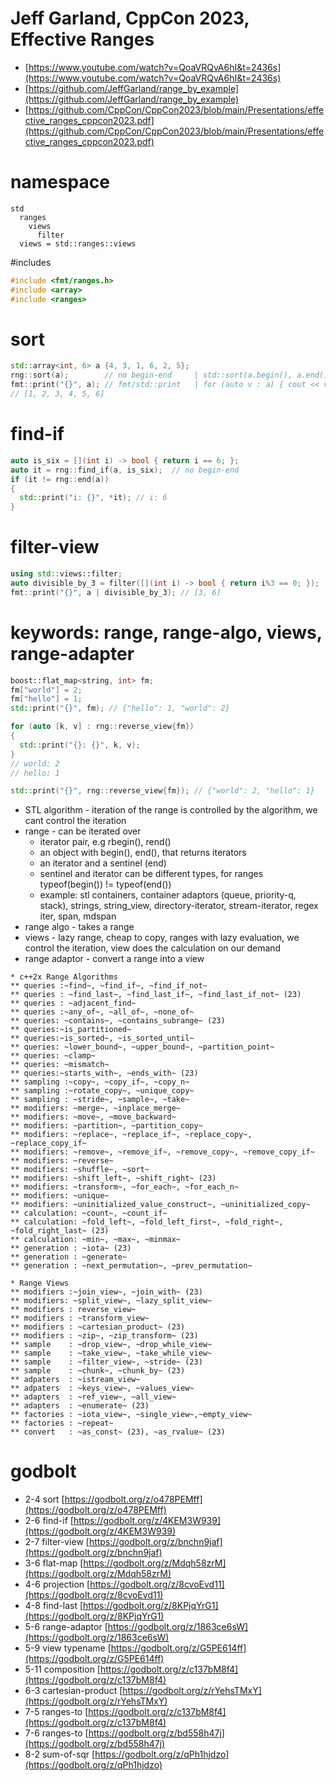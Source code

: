 # Jeff Garland, CppCon 2023, Effective Ranges
- [https://www.youtube.com/watch?v=QoaVRQvA6hI&t=2436s](https://www.youtube.com/watch?v=QoaVRQvA6hI&t=2436s)
- [https://github.com/JeffGarland/range_by_example](https://github.com/JeffGarland/range_by_example)
- [https://github.com/CppCon/CppCon2023/blob/main/Presentations/effective_ranges_cppcon2023.pdf](https://github.com/CppCon/CppCon2023/blob/main/Presentations/effective_ranges_cppcon2023.pdf)

# namespace
```
std
  ranges
    views
      filter
  views = std::ranges::views
```

#includes
```cpp
#include <fmt/ranges.h>
#include <array>
#include <ranges>
```

# sort
```cpp
std::array<int, 6> a {4, 3, 1, 6, 2, 5};
rng::sort(a);        // no begin-end     | std::sort(a.begin(), a.end());
fmt::print("{}", a); // fmt/std::print   | for (auto v : a) { cout << v << endl; }
// [1, 2, 3, 4, 5, 6]
```

# find-if
```cpp
auto is_six = [](int i) -> bool { return i == 6; };
auto it = rng::find_if(a, is_six);  // no begin-end
if (it != rng::end(a))
{
  std::print("i: {}", *it); // i: 6
}
```

# filter-view
```cpp
using std::views::filter;
auto divisible_by_3 = filter([](int i) -> bool { return i%3 == 0; });
fmt::print("{}", a | divisible_by_3); // [3, 6]
```

# keywords: range, range-algo, views, range-adapter
```cpp
boost::flat_map<string, int> fm;
fm["world"] = 2;
fm["hello"] = 1;
std::print("{}", fm); // {"hello": 1, "world": 2}

for (auto [k, v] : rng::reverse_view{fm})
{
  std::print("{}: {}", k, v);
}
// world: 2
// hello: 1

std::print("{}", rng::reverse_view{fm}); // {"world": 2, "hello": 1}
```

- STL algorithm - iteration of the range is controlled by the algorithm, we cant control the iteration
- range - can be iterated over
  - iterator pair, e.g rbegin(), rend()
  - an object with begin(), end(), that returns iterators
  - an iterator and a sentinel (end)
  - sentinel and iterator can be different types,
    for ranges typeof(begin()) != typeof(end())
  - example: stl containers, container adaptors (queue, priority-q, stack), strings, string_view, directory-iterator, stream-iterator, regex iter, span, mdspan
- range algo - takes a range
- views - lazy range, cheap to copy, ranges with lazy evaluation, we control the iteration, view does the calculation on our demand
- range adaptor - convert a range into a view

```
* c++2x Range Algorithms
** queries :~find~, ~find_if~, ~find_if_not~
** queries : ~find_last~, ~find_last_if~, ~find_last_if_not~ (23)
** queries : ~adjacent_find~
** queries :~any_of~, ~all_of~, ~none_of~
** queries: ~contains~, ~contains_subrange~ (23)
** queries:~is_partitioned~
** queries:~is_sorted~, ~is_sorted_until~
** queries: ~lower_bound~, ~upper_bound~, ~partition_point~
** queries: ~clamp~
** queries: ~mismatch~
** queries:~starts_with~, ~ends_with~ (23)
** sampling :~copy~, ~copy_if~, ~copy_n~                               
** sampling :~rotate_copy~, ~unique_copy~                              
** sampling : ~stride~, ~sample~, ~take~                                
** modifiers: ~merge~, ~inplace_merge~                                    
** modifiers: ~move~, ~move_backward~                                  
** modifiers: ~partition~, ~partition_copy~                            
** modifiers: ~replace~, ~replace_if~, ~replace_copy~, ~replace_copy_if~
** modifiers: ~remove~, ~remove_if~, ~remove_copy~, ~remove_copy_if~     
** modifiers: ~reverse~
** modifiers: ~shuffle~, ~sort~
** modifiers: ~shift_left~, ~shift_right~ (23)
** modifiers: ~transform~, ~for_each~, ~for_each_n~
** modifiers: ~unique~
** modifiers: ~uninitialized_value_construct~, ~uninitialized_copy~
** calculation: ~count~, ~count_if~
** calculation: ~fold_left~, ~fold_left_first~, ~fold_right~, ~fold_right_last~ (23)
** calculation: ~min~, ~max~, ~minmax~
** generation : ~iota~ (23)
** generation : ~generate~
** generation : ~next_permutation~, ~prev_permutation~
```

```
* Range Views
** modifiers :~join_view~, ~join_with~ (23)
** modifiers: ~split_view~, ~lazy_split_view~
** modifiers : reverse_view~
** modifiers : ~transform_view~
** modifiers : ~cartesian_product~ (23)
** modifiers : ~zip~, ~zip_transform~ (23)
** sample    : ~drop_view~, ~drop_while_view~
** sample    : ~take_view~, ~take_while_view~
** sample    : ~filter_view~, ~stride~ (23)
** sample    : ~chunk~, ~chunk_by~ (23)
** adpaters  : ~istream_view~
** adpaters  : ~keys_view~, ~values_view~
** adapters  : ~ref_view~, ~all_view~
** adapters  : ~enumerate~ (23)
** factories : ~iota_view~, ~single_view~,~empty_view~
** factories : ~repeat~
** convert   : ~as_const~ (23), ~as_rvalue~ (23)
```

# godbolt
- 2-4 sort [https://godbolt.org/z/o478PEMff](https://godbolt.org/z/o478PEMff)
- 2-6 find-if [https://godbolt.org/z/4KEM3W939](https://godbolt.org/z/4KEM3W939)
- 2-7 filter-view [https://godbolt.org/z/bnchn9jaf](https://godbolt.org/z/bnchn9jaf)
- 3-6 flat-map [https://godbolt.org/z/Mdqh58zrM](https://godbolt.org/z/Mdqh58zrM)
- 4-6 projection [https://godbolt.org/z/8cvoEvd11](https://godbolt.org/z/8cvoEvd11)
- 4-8 find-last [https://godbolt.org/z/8KPjqYrG1](https://godbolt.org/z/8KPjqYrG1)
- 5-6 range-adaptor [https://godbolt.org/z/1863ce6sW](https://godbolt.org/z/1863ce6sW)
- 5-9 view typename [https://godbolt.org/z/G5PE614ff](https://godbolt.org/z/G5PE614ff)
- 5-11 composition [https://godbolt.org/z/c137bM8f4](https://godbolt.org/z/c137bM8f4)
- 6-3 cartesian-product [https://godbolt.org/z/rYehsTMxY](https://godbolt.org/z/rYehsTMxY)
- 7-5 ranges-to [https://godbolt.org/z/c137bM8f4](https://godbolt.org/z/c137bM8f4)
- 7-6 ranges-to [https://godbolt.org/z/bd558h47j](https://godbolt.org/z/bd558h47j)
- 8-2 sum-of-sqr [https://godbolt.org/z/qPh1hjdzo](https://godbolt.org/z/qPh1hjdzo)

